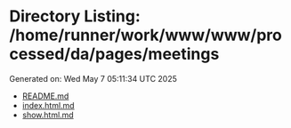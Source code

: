 # Directory Listing: /home/runner/work/www/www/processed/da/pages/meetings
Generated on: Wed May  7 05:11:34 UTC 2025

- [README.md](README.md)
- [index.html.md](index.html.md)
- [show.html.md](show.html.md)
